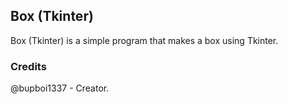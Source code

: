 ## Box (Tkinter)
Box (Tkinter) is a simple program that makes a box using Tkinter.  
### Credits
@bupboi1337 - Creator.  
